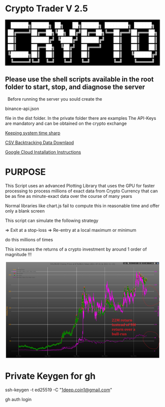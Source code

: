 # Crypto Trader V 2.5

![Crypto](./docs/img/crypto.png)

## Please use the shell scripts available in the root folder to start, stop, and diagnose the server

 
Before running the server you sould create the

binance-api.json 

file in the dist folder. In the private folder there are examples
The API-Keys are mandatory and can be obtained on the crypto exchange

[Keeping system time sharp](docs/chrony.md)

[CSV Backtracking Data Downlaod](docs/CSV-DATA.md)

[Google Cloud Installation Instructions](docs/GOOGLE-CLOUD.md)

# PURPOSE

This Script uses an advanced Plotting Library that uses the GPU for faster processing to process millions of exact data from Crypto Currency that can be as fine as minute-exact data over the course of many years

Normal libraries like chart.js fail to compute this in reasonable time and offer only a blank screen

This script can simulate the following strategy

=> Exit at a stop-loss
=> Re-entry at a local maximum or minimum

do this millions of times

This increases the returns of a crypto investment by around 1 order of magnitude !!!

![Profit](./docs/img/profits.png)


# Private Keygen for gh

ssh-keygen -t ed25519 -C "1deep.coin1@gmail.com"

gh auth login
